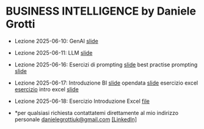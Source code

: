 # BUSINESS INTELLIGENCE by Daniele Grotti

- Lezione 2025-06-10: GenAI [slide](pdf/AI_intro_long.pdf)  
- Lezione 2025-06-11: LLM [slide](pdf/AI_intro_long.pdf)  
- Lezione 2025-06-16: Esercizi di prompting [slide](pdf/Esercitazione01-AI.pdf)  best practise prompting [slide](pdf/Prompt.pdf)
- Lezione 2025-06-17: Introduzione BI [slide](pdf/02BI_Dashboard.pdf) opendata [slide](pdf/open-data.pdf) esercizio excel [esercizio](pdf/02prospetto-cantina-grezzo.xlsx) intro excel [slide](pdf/Intro_excel.pdf)

- Lezione 2025-06-18: Esercizio Introduzione Excel [file](pdf/riassunto_excel.xlsx)

- *per qualsiasi richiesta contattatemi direttamente al mio indirizzo personale danielegrottiuk@gmail.com [[LinkedIn]](https://www.linkedin.com/in/daniele-grotti/)

